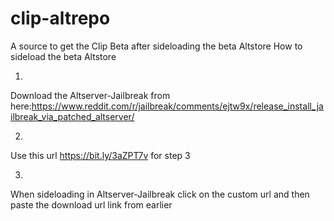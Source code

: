 # clip-altrepo
A source to get the Clip Beta after sideloading the beta Altstore
How to sideload the beta Altstore

1)
Download the Altserver-Jailbreak from here:https://www.reddit.com/r/jailbreak/comments/ejtw9x/release_install_jailbreak_via_patched_altserver/

2)
Use this url https://bit.ly/3aZPT7v for step 3

3)
When sideloading in Altserver-Jailbreak click on the custom url and then paste the download url link from earlier
